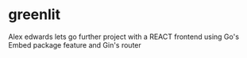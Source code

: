 # greenlit
Alex edwards lets go further project with a REACT frontend using Go's Embed package feature and Gin's router
